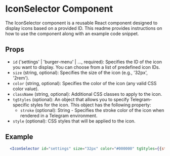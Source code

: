 # IconSelector Component

The IconSelector component is a reusable React component designed to display icons based on a provided ID. This readme provides instructions on how to use the component along with an example code snippet.

## Props
- `id` ('settings' | 'burger-menu' | ..., required): Specifies the ID of the icon you want to display. You can choose from a list of predefined icon IDs.
- `size` (string, optional): Specifies the size of the icon (e.g., '32px', '2rem').
- `color` (string, optional): Specifies the color of the icon (any valid CSS color value).
- `className` (string, optional): Additional CSS classes to apply to the icon.
- `tgStyles` (optional):  An object that allows you to specify Telegram-specific styles for the icon. This object has the following property:
   - `stroke` (optional): String - Specifies the stroke color of the icon when rendered in a Telegram environment.
- `style` (optional): CSS styles that will be applied to the icon.

 
## Example

```jsx
  <IconSelector id="settings" size="32px" color="#000000" tgStyles={{stroke: '#e00cf3'}} />
```